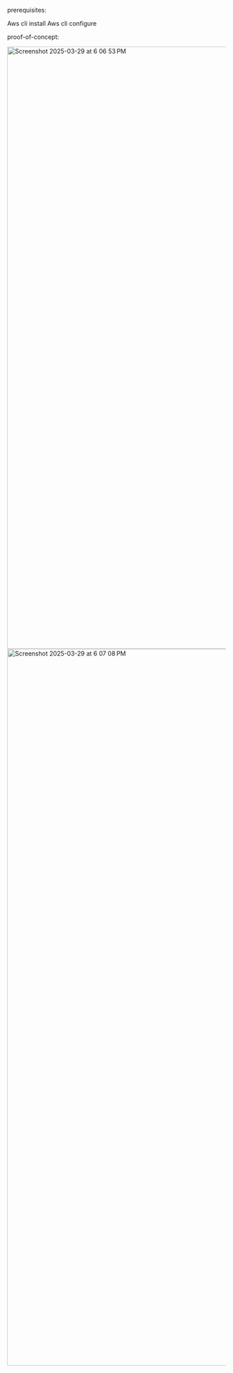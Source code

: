 prerequisites:

Aws cli install
Aws cli configure


proof-of-concept:

<img width="1389" alt="Screenshot 2025-03-29 at 6 06 53 PM" src="https://github.com/user-attachments/assets/27016d59-3f56-4e09-a11b-ee098901bcf7" />

<img width="1653" alt="Screenshot 2025-03-29 at 6 07 08 PM" src="https://github.com/user-attachments/assets/ddaca9b2-61ce-45d2-ba57-7e9990966ffb" />
